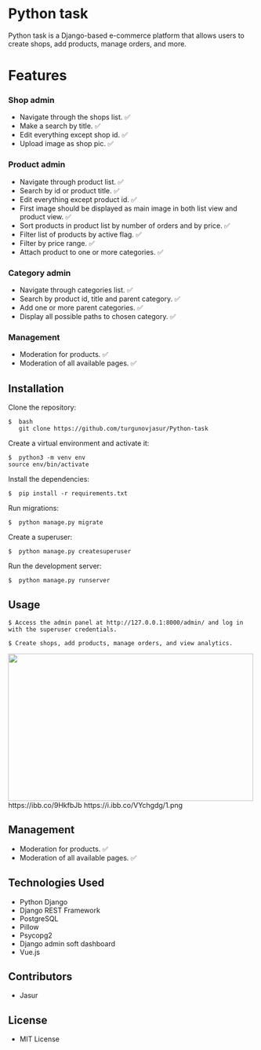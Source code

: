 # Python task

Python task is a Django-based e-commerce platform that allows users to create shops, add products, manage orders, and more.

# Features

### Shop admin
* Navigate through the shops list. ✅
* Make a search by title. ✅
* Edit everything except shop id. ✅
* Upload image as shop pic. ✅

### Product admin
* Navigate through product list. ✅
* Search by id or product title. ✅
* Edit everything except product id. ✅
* First image should be displayed as main image in both list view and product view. ✅
* Sort products in product list by number of orders and by price. ✅
* Filter list of products by active flag. ✅
* Filter by price range. ✅
* Attach product to one or more categories. ✅

### Category admin
* Navigate through categories list. ✅
* Search by product id, title and parent category. ✅
* Add one or more parent categories. ✅
* Display all possible paths to chosen category. ✅

### Management

* Moderation for products. ✅
* Moderation of all available pages. ✅

## Installation

Clone the repository:
```
$  bash
   git clone https://github.com/turgunovjasur/Python-task
```
Create a virtual environment and activate it:
```
$  python3 -m venv env
source env/bin/activate
```
Install the dependencies:
```
$  pip install -r requirements.txt
```
Run migrations:
```
$  python manage.py migrate
```
Create a superuser:
```
$  python manage.py createsuperuser
```
Run the development server:
```
$  python manage.py runserver
```


## Usage

```
$ Access the admin panel at http://127.0.0.1:8000/admin/ and log in with the superuser credentials.
```
```
$ Create shops, add products, manage orders, and view analytics.
```
<img height="300" src="C:\Users\Admin\Desktop\Elastic\Python-task\media\product_images\1.png" width="500"/>
https://ibb.co/9HkfbJb
https://i.ibb.co/VYchgdg/1.png

## Management

* Moderation for products. ✅
* Moderation of all available pages. ✅

## Technologies Used

* Python Django
* Django REST Framework
* PostgreSQL
* Pillow
* Psycopg2
* Django admin soft dashboard
* Vue.js

## Contributors

* Jasur

## License

* MIT License

